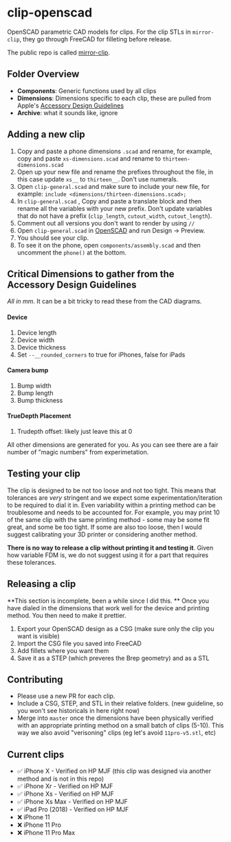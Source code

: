 # clip-openscad
OpenSCAD parametric CAD models for clips. For the clip STLs in `mirror-clip`, they go through FreeCAD for filleting before release.

The public repo is called [mirror-clip](https://github.com/StandardCyborg/mirror-clip/).

## Folder Overview
- **Components**: Generic functions used by all clips
- **Dimensions**: Dimensions specific to each clip, these are pulled from Apple's [Accessory Design Guidelines](https://developer.apple.com/accessories/Accessory-Design-Guidelines.pdf)
- **Archive**: what it sounds like, ignore

## Adding a new clip
1. Copy and paste a phone dimensions `.scad` and rename, for example, copy and paste `xs-dimensions.scad` and rename to `thirteen-dimensions.scad`
2. Open up your new file and rename the prefixes throughout the file, in this case update `xs__` to `thirteen__`. Don't use numerals.
3. Open `clip-general.scad` and make sure to include your new file, for example: `include <dimensions/thirteen-dimensions.scad>;`
4. In `clip-general.scad` , Copy and paste a translate block and then rename all the variables with your new prefix. Don't update variables that do not have a prefix (`clip_length`, `cutout_width`, `cutout_length`).
5. Comment out all versions you don't want to render by using `//`
6. Open `clip-general.scad` in [OpenSCAD](https://www.openscad.org/) and run Design -> Preview.
7. You should see your clip.
8. To see it on the phone, open `components/assembly.scad` and then uncomment the `phone()` at the bottom.

## Critical Dimensions to gather from the Accessory Design Guidelines
*All in mm*. It can be a bit tricky to read these from the CAD diagrams.

#### Device
1. Device length
2. Device width
3. Device thickness
4. Set `--__rounded_corners` to true for iPhones, false for iPads

#### Camera bump
1. Bump width
2. Bump length
3. Bump thickness

#### TrueDepth Placement
1. Trudepth offset: likely just leave this at 0

All other dimensions are generated for you. As you can see there are a fair number of "magic numbers" from experimetation.

## Testing your clip
The clip is designed to be not too loose and not too tight. This means that tolerances are *very* stringent and we expect some experimentation/iteration to be required to dial it in. Even variability within a printing method can be troublesome and needs to be accounted for. For example, you may print 10 of the same clip with the same printing method - some may be some fit great, and some be too tight. If some are also too loose, then I would suggest calibrating your 3D printer or considering another method.

**There is no way to release a clip without printing it and testing it**. Given how variable FDM is, we do not suggest using it for a part that requires these tolerances.

## Releasing a clip
**This section is incomplete, been a while since I did this. **
Once you have dialed in the dimensions that work well for the device and printing method. You then need to make it prettier.
1. Export your OpenSCAD design as a CSG (make sure only the clip you want is visible)
2. Import the CSG file you saved into FreeCAD
3. Add fillets where you want them
4. Save it as a STEP (which preveres the Brep geometry) and as a STL

## Contributing
- Please use a new PR for each clip.
- Include a CSG, STEP, and STL in their relative folders. (new guideline, so you won't see historicals in here right now)
- Merge into `master` once the dimensions have been physically verified with an appropriate printing method on a small batch of clips (5-10). This way we also avoid "verisoning" clips (eg let's avoid `11pro-v5.stl`, etc)

## Current clips
- :white_check_mark: iPhone X - Verified on HP MJF (this clip was designed via another method and is not in this repo)
- :white_check_mark: iPhone Xr - Verified on HP MJF
- :white_check_mark: iPhone Xs - Verified on HP MJF
- :white_check_mark: iPhone Xs Max - Verified on HP MJF
- :white_check_mark: iPad Pro (2018) - Verified on HP MJF
- ❌ iPhone 11
- ❌ iPhone 11 Pro
- ❌ iPhone 11 Pro Max
